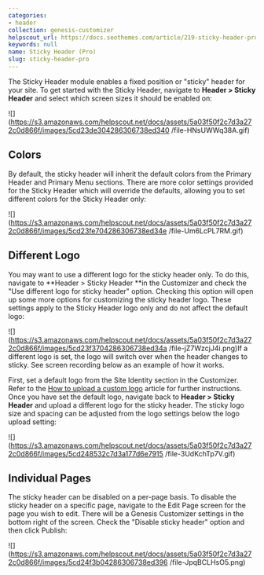 ```yaml
---
categories:
- header
collection: genesis-customizer
helpscout_url: https://docs.seothemes.com/article/219-sticky-header-pro
keywords: null
name: Sticky Header (Pro)
slug: sticky-header-pro
---
```

The Sticky Header module enables a fixed position or "sticky" header for your
site. To get started with the Sticky Header, navigate to **Header > Sticky
Header** and select which screen sizes it should be enabled on:

![](https://s3.amazonaws.com/helpscout.net/docs/assets/5a03f50f2c7d3a272c0d866f/images/5cd23de304286306738ed340
/file-HNsUWWq38A.gif)

## Colors

By default, the sticky header will inherit the default colors from the Primary
Header and Primary Menu sections. There are more color settings provided for
the Sticky Header which will override the defaults, allowing you to set
different colors for the Sticky Header only:

![](https://s3.amazonaws.com/helpscout.net/docs/assets/5a03f50f2c7d3a272c0d866f/images/5cd23fe704286306738ed34e
/file-Um6LcPL7RM.gif)

## Different Logo

You may want to use a different logo for the sticky header only. To do this,
navigate to **Header > Sticky Header **in the Customizer and check the "Use
different logo for sticky header" option. Checking this option will open up
some more options for customizing the sticky header logo. These settings apply
to the Sticky Header logo only and do not affect the default logo:

![](https://s3.amazonaws.com/helpscout.net/docs/assets/5a03f50f2c7d3a272c0d866f/images/5cd23f3704286306738ed34a
/file-jZ7WzcjJ4i.png)If a different logo is set, the logo will switch over
when the header changes to sticky. See screen recording below as an example of
how it works.

First, set a default logo from the Site Identity section in the Customizer.
Refer to the [How to upload a custom
logo](https://docs.seothemes.com/article/227-how-to-upload-a-custom-logo)
article for further instructions. Once you have set the default logo, navigate
back to **Header > Sticky Header** and upload a different logo for the sticky
header. The sticky logo size and spacing can be adjusted from the logo
settings below the logo upload setting:

![](https://s3.amazonaws.com/helpscout.net/docs/assets/5a03f50f2c7d3a272c0d866f/images/5cd248532c7d3a177d6e7915
/file-3UdKchTp7V.gif)

## Individual Pages

The sticky header can be disabled on a per-page basis. To disable the sticky
header on a specific page, navigate to the Edit Page screen for the page you
wish to edit. There will be a Genesis Customizer settings in the bottom right
of the screen. Check the "Disable sticky header" option and then click
Publish:

![](https://s3.amazonaws.com/helpscout.net/docs/assets/5a03f50f2c7d3a272c0d866f/images/5cd24f3b04286306738ed396
/file-JpqBCLHsO5.png)

